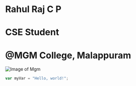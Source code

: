  # Rahul Raj C P
 # CSE Student
 # @MGM College, Malappuram 
 
 ![Image of Mgm](https://th.bing.com/th/id/OIP.H0AJdUSX8QSfUlfe1hXYFwHaHa?w=174&h=180&c=7&r=0&o=5&dpr=1.3&pid=1.7)

``` javascript
var myVar = "Hello, world!";
```
